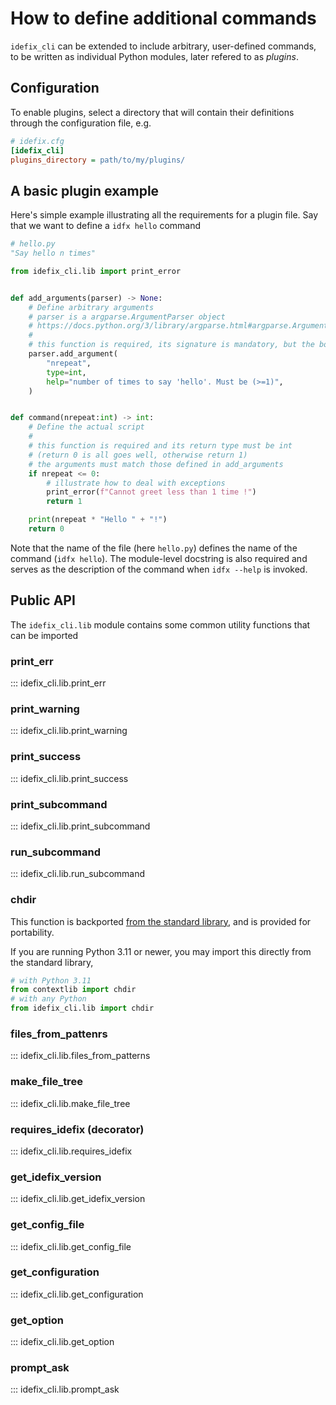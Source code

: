 # How to define additional commands

`idefix_cli` can be extended to include arbitrary, user-defined commands, to be written as
individual Python modules, later refered to as *plugins*.


## Configuration

To enable plugins, select a directory that will contain their definitions
through the configuration file, e.g.

```ini
# idefix.cfg
[idefix_cli]
plugins_directory = path/to/my/plugins/
```


## A basic plugin example

Here's simple example illustrating all the requirements for a plugin file.
Say that we want to define a `idfx hello` command
```python
# hello.py
"Say hello n times"

from idefix_cli.lib import print_error


def add_arguments(parser) -> None:
    # Define arbitrary arguments
    # parser is a argparse.ArgumentParser object
    # https://docs.python.org/3/library/argparse.html#argparse.ArgumentParser
    #
    # this function is required, its signature is mandatory, but the body can be left empty
    parser.add_argument(
        "nrepeat",
        type=int,
        help="number of times to say 'hello'. Must be (>=1)",
    )


def command(nrepeat:int) -> int:
    # Define the actual script
    #
    # this function is required and its return type must be int
    # (return 0 is all goes well, otherwise return 1)
    # the arguments must match those defined in add_arguments
    if nrepeat <= 0:
        # illustrate how to deal with exceptions
        print_error(f"Cannot greet less than 1 time !")
        return 1

    print(nrepeat * "Hello " + "!")
    return 0
```

Note that the name of the file (here `hello.py`) defines the name of the command (`idfx hello`).
The module-level docstring is also required and serves as the description of the command when `idfx --help` is invoked.

## Public API

The `idefix_cli.lib` module contains some common utility functions that can be imported

### print_err
::: idefix_cli.lib.print_err

### print_warning
::: idefix_cli.lib.print_warning

### print_success
::: idefix_cli.lib.print_success

### print_subcommand
::: idefix_cli.lib.print_subcommand

### run_subcommand
::: idefix_cli.lib.run_subcommand

### chdir

This function is backported [from the standard library](https://docs.python.org/3/library/contextlib.html?highlight=chdir#contextlib.chdir), and is provided for portability.

If you are running Python 3.11 or newer, you may import this directly from the standard library,

```python
# with Python 3.11
from contextlib import chdir
# with any Python
from idefix_cli.lib import chdir
```

### files_from_pattenrs
::: idefix_cli.lib.files_from_patterns

### make_file_tree
::: idefix_cli.lib.make_file_tree

### requires_idefix (decorator)
::: idefix_cli.lib.requires_idefix

### get_idefix_version
::: idefix_cli.lib.get_idefix_version

### get_config_file
::: idefix_cli.lib.get_config_file

### get_configuration
::: idefix_cli.lib.get_configuration

### get_option
::: idefix_cli.lib.get_option

### prompt_ask
::: idefix_cli.lib.prompt_ask

